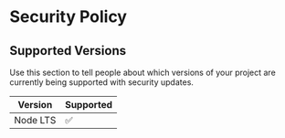 # Security Policy

## Supported Versions

Use this section to tell people about which versions of your project are
currently being supported with security updates.

| Version    | Supported          |
| -------    | ------------------ |
| Node LTS   | :white_check_mark: |
